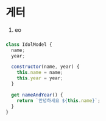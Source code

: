 # 게터
1. eo

###

```js
class IdolModel {
  name;
  year;

  constructor(name, year) {
    this.name = name;
    this.year = year;
  }

  get nameAndYear() {
    return `안녕하세요 ${this.name}`;
  }
}

```

####
